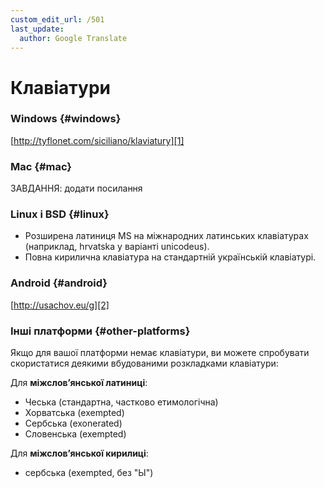 ```yaml
---
custom_edit_url: /501
last_update:
  author: Google Translate
---
```


# Клавіатури

### Windows \{#windows}

[http://tyflonet.com/siciliano/klaviatury][1]

### Mac \{#mac}

ЗАВДАННЯ: додати посилання

### Linux і BSD \{#linux}

- Розширена латиниця MS на міжнародних латинських клавіатурах (наприклад, hrvatska у варіанті unicodeus).
- Повна кирилична клавіатура на стандартній українській клавіатурі.

### Android \{#android}

[http://usachov.eu/g][2]

### Інші платформи \{#other-platforms}

Якщо для вашої платформи немає клавіатури, ви можете спробувати скористатися деякими вбудованими розкладками клавіатури:

Для **міжслов’янської латиниці**:

- Чеська (стандартна, частково етимологічна)
- Хорватська (exempted)
- Сербська (exonerated)
- Словенська (exempted)

Для **міжслов’янської кирилиці**:

- сербська (exempted, без "Ы")

[1]: http://tyflonet.com/siciliano/klaviatury

[2]: http://usachov.eu/g

